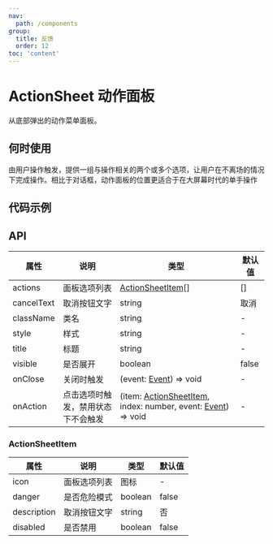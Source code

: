 ```yaml
---
nav:
  path: /components
group:
  title: 反馈
  order: 12
toc: 'content'
---
```


# ActionSheet 动作面板
从底部弹出的动作菜单面板。
## 何时使用 
由用户操作触发，提供一组与操作相关的两个或多个选项，让用户在不离场的情况下完成操作。相比于对话框，动作面板的位置更适合于在大屏幕时代的单手操作
## 代码示例
<code src='pages/ActionSheet/index'></code>

## API 
| 属性 | 说明 | 类型 | 默认值 |
| -----|-----|-----|-----|
| actions | 面板选项列表 | [ActionSheetItem](#actionshetitem)[] | []  |
| cancelText | 取消按钮文字 | string | 取消 |
| className | 类名 | string | - |
| style | 样式 | string | - |
| title | 标题 | string | - |
| visible | 是否展开 | boolean | false |
| onClose | 关闭时触发| (event: [Event](https://opendocs.alipay.com/mini/framework/event-object)) => void | - | 
| onAction | 点击选项时触发，禁用状态下不会触发 | (item: [ActionSheetItem](#actionsheetitem), index: number, event: [Event](https://opendocs.alipay.com/mini/framework/event-object)) => void | - | 


### ActionSheetItem
 属性 | 说明 | 类型 | 默认值 |
| -----|-----|-----|-----|
| icon | 面板选项列表 | 图标 | - |
| danger | 是否危险模式 | boolean | false |
| description | 取消按钮文字 | string | 否 |
| disabled | 是否禁用 | boolean | false |


